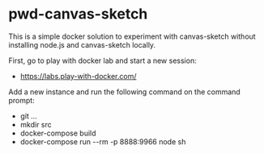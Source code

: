 # pwd-canvas-sketch
This is a simple docker solution to experiment with canvas-sketch without installing node.js and canvas-sketch locally.

First, go to play with docker lab and start a new session:
- https://labs.play-with-docker.com/

Add a new instance and run the following command on the command prompt:
- git ...
- mkdir src
- docker-compose build
- docker-compose run --rm -p 8888:9966 node sh


